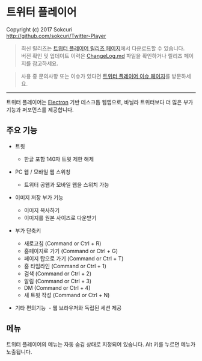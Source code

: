 # 트위터 플레이어
Copyright (c) 2017 Sokcuri  
http://github.com/sokcuri/Twitter-Player

> 최신 릴리즈는 [트위터 플레이어 릴리즈 페이지](https://github.com/sokcuri/Twitter-Player/releases)에서 다운로드할 수 있습니다.  
> 버전 확인 및 업데이트 이력은 [ChangeLog.md](ChangeLog.md) 파일을 확인하거나 릴리즈 페이지를 참고하세요.

> 사용 중 문의사항 또는 이슈가 있다면 [트위터 플레이어 이슈 페이지](https://github.com/sokcuri/Twitter-Player/issues)를 방문하세요.

---

트위터 플레이어는 [Electron](http://electron.atom.io/) 기반 데스크톱 웹앱으로, 바닐라 트위터보다 더 많은 부가 기능과 퍼포먼스를 제공합니다. 

주요 기능
---------
* 트윗
  - 한글 포함 140자 트윗 제한 해제

* PC 웹 / 모바일 웹 스위칭
  - 트위터 공웹과 모바일 웹을 스위치 가능

* 이미지 저장 부가 기능
  - 이미지 복사하기
  - 이미지를 원본 사이즈로 다운받기

* 부가 단축키
  - 새로고침 (Command or Ctrl + R)
  - 홈페이지로 가기 (Command or Ctrl + G)
  - 페이지 탑으로 가기 (Command or Ctrl + T)
  - 홈 타임라인 (Command or Ctrl + 1)
  - 검색 (Command or Ctrl + 2)
  - 알림 (Command or Ctrl + 3)
  - DM (Command or Ctrl + 4)
  - 새 트윗 작성 (Command or Ctrl + N)

* 기타 편의기능
  - 웹 브라우저와 독립된 세션 제공

메뉴
-----
트위터 플레이어의 메뉴는 자동 숨김 상태로 지정되어 있습니다. Alt 키를 누르면 메뉴가 노출됩니다.

